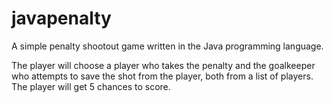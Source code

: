 # javapenalty
A simple penalty shootout game written in the Java programming language.

The player will choose a player who takes the penalty and the goalkeeper who attempts to save the shot from the player, both from a list of players.
The player will get 5 chances to score.
